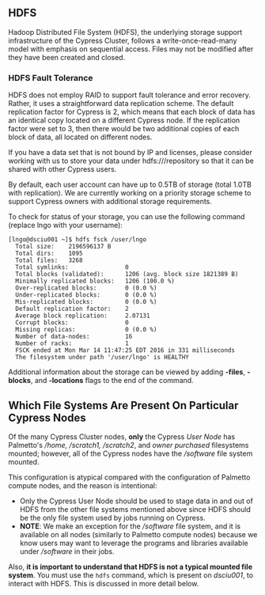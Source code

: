 
## HDFS

Hadoop Distributed File System (HDFS), the underlying storage support infrastructure of the Cypress Cluster, follows a write-once-read-many model with emphasis on sequential access. Files may not be modified after they have been created and closed.

### HDFS Fault Tolerance

HDFS does not employ RAID to support fault tolerance and error recovery. Rather, it uses a straightforward data replication scheme. The default replication factor for Cypress is 2, which means that each block of data has an identical copy located on a different Cypress node. If the replication factor were set to 3, then there would be two additional copies of each block of data, all located on different nodes.

If you have a data set that is not bound by IP and licenses, please consider working with us to store your data under hdfs:///repository so that it can be shared with other Cypress users.

By default, each user account can have up to 0.5TB of storage (total 1.0TB with replication). We are currently working on a priority storage scheme to support Cypress owners with additional storage requirements.

To check for status of your storage, you can use the following command (replace lngo with your username):

    [lngo@dsciu001 ~]$ hdfs fsck /user/lngo
      Total size:    2196596137 B
      Total dirs:    1095
      Total files:   3268
      Total symlinks:                0
      Total blocks (validated):      1206 (avg. block size 1821389 B)
      Minimally replicated blocks:   1206 (100.0 %)
      Over-replicated blocks:        0 (0.0 %)
      Under-replicated blocks:       0 (0.0 %)
      Mis-replicated blocks:         0 (0.0 %)
      Default replication factor:    2
      Average block replication:     2.07131
      Corrupt blocks:                0
      Missing replicas:              0 (0.0 %)
      Number of data-nodes:          16
      Number of racks:               1
      FSCK ended at Mon Mar 14 11:47:25 EDT 2016 in 331 milliseconds
      The filesystem under path '/user/lngo' is HEALTHY

Additional information about the storage can be viewed by adding **-files**, **-blocks**, and **-locations** flags to the end of the command.


## Which File Systems Are Present On Particular Cypress Nodes

Of the many Cypress Cluster nodes, **only** the Cypress *User Node* has Palmetto's */home, /scratch1, /scratch2*, and *owner purchased* filesystems mounted; however, all of the Cypress nodes have the */software* file system mounted.

This configuration is atypical compared with the configuration of Palmetto compute nodes, and the reason is intentional:

- Only the Cypress User Node should be used to stage data in and out of HDFS from the other file systems mentioned above since HDFS should be the only file system used by jobs running on Cypress.
- **NOTE**: We make an exception for the */software* file system, and it is available on all nodes (similarly to Palmetto compute nodes) because we know users may want to leverage the programs and libraries available under */software* in their jobs.

Also, **it is important to understand that HDFS is not a typical mounted file system**. You must use the ```hdfs``` command, which is present on *dsciu001*, to interact with HDFS. This is discussed in more detail below.
